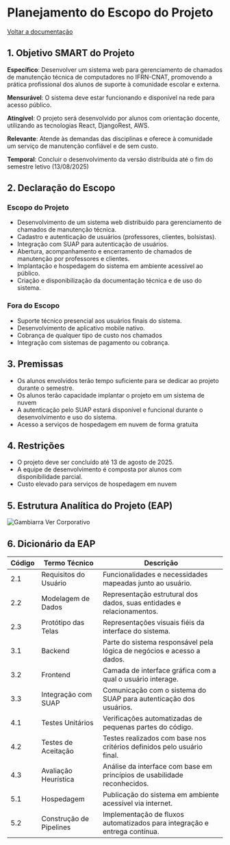 # Planejamento do Escopo do Projeto

[Voltar a documentação](../documentacao.md)

## 1. Objetivo SMART do Projeto

**Específico**: Desenvolver um sistema web para gerenciamento de chamados de manutenção técnica de computadores no IFRN-CNAT, promovendo a prática profissional dos alunos de suporte à comunidade escolar e externa.


**Mensurável**: O sistema deve estar funcionando e disponível na rede para acesso público.

**Atingível**: O projeto será desenvolvido por alunos com orientação docente, utilizando as tecnologias React, DjangoRest, AWS.

**Relevante**: Atende às demandas das disciplinas e oferece à comunidade um serviço de manutenção confiável e de sem custo.

**Temporal**: Concluir o desenvolvimento da versão distribuída até o fim do semestre letivo (13/08/2025)

## 2. Declaração do Escopo

### Escopo do Projeto

- Desenvolvimento de um sistema web distribuido para gerenciamento de chamados de manutenção técnica.
- Cadastro e autenticação de usuários (professores, clientes, bolsistas).
- Integração com SUAP para autenticação de usuários.
- Abertura, acompanhamento e encerramento de chamados de manutenção por professores e clientes.
- Implantação e hospedagem do sistema em ambiente acessível ao público.
- Criação e disponibilização da documentação técnica e de uso do sistema.


### Fora do Escopo

- Suporte técnico presencial aos usuários finais do sistema.
- Desenvolvimento de aplicativo mobile nativo.
- Cobrança de qualquer tipo de custo nos chamados
- Integração com sistemas de pagamento ou cobrança.


## 3. Premissas
- Os alunos envolvidos terão tempo suficiente para se dedicar ao projeto durante o semestre.
- Os alunos terão capacidade implantar o projeto em um sistema de nuvem
- A autenticação pelo SUAP estará disponível e funcional durante o desenvolvimento e uso do sistema.
- Acesso a serviços de hospedagem em nuvem de forma gratuita

## 4. Restrições 
- O projeto deve ser concluído até 13 de agosto de 2025.
- A equipe de desenvolvimento é composta por alunos com disponibilidade parcial.
- Custo elevado para serviços de hospedagem em nuvem

## 5. Estrutura Analítica do Projeto (EAP)

![Gambiarra Ver  Corporativo](https://github.com/user-attachments/assets/3d72cd24-049f-4211-9949-cc5f319920f4)





## 6. Dicionário da EAP

| Código | Termo Técnico | Descrição |
|--------|--------------------|-----------------------------------------------------------------------------|
| 2.1 | Requisitos do Usuário | Funcionalidades e necessidades mapeadas junto ao usuário.                   |
| 2.2 | Modelagem de Dados | Representação estrutural dos dados, suas entidades e relacionamentos.          |
| 2.3 | Protótipo das Telas | Representações visuais fiéis da interface do sistema.                         |
| 3.1 | Backend | Parte do sistema responsável pela lógica de negócios e acesso a dados.                    |
| 3.2 | Frontend | Camada de interface gráfica com a qual o usuário interage.                               |
| 3.3 | Integração com SUAP | Comunicação com o sistema do SUAP para autenticação dos usuários.             |
| 4.1 | Testes Unitários | Verificações automatizadas de pequenas partes do código.                         |
| 4.2 | Testes de Aceitação | Testes realizados com base nos critérios definidos pelo usuário final.        |
| 4.3 | Avaliação Heurística    | Análise da interface com base em princípios de usabilidade reconhecidos.  |
| 5.1 | Hospedagem | Publicação do sistema em ambiente acessível via internet.                              |
| 5.2 | Construção de Pipelines | Implementação de fluxos automatizados para integração e entrega contínua. |




